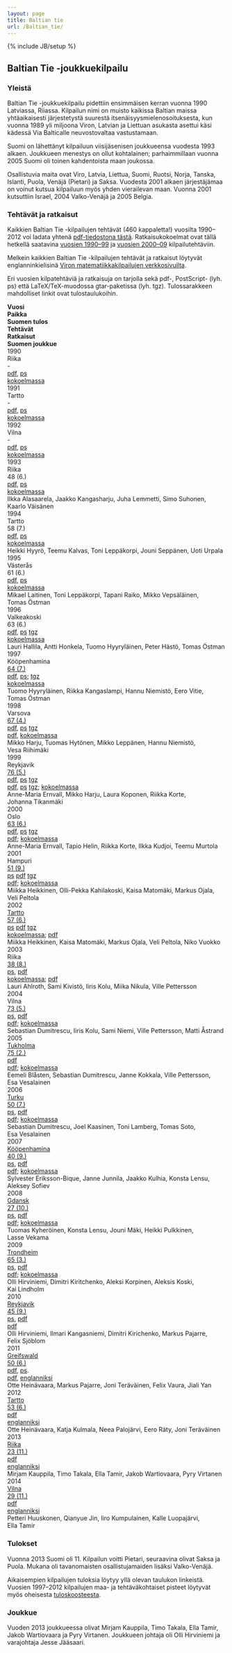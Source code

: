 ```yaml
---
layout: page
title: Baltian tie
url: /Baltian_tie/
---
```

{% include JB/setup %}

## Baltian Tie -joukkuekilpailu

### Yleistä

Baltian Tie -joukkuekilpailu pidettiin ensimmäisen kerran vuonna 1990
Latviassa, Riiassa. Kilpailun nimi on muisto kaikissa Baltian maissa
yhtäaikaisesti järjestetystä suurestä itsenäisyysmielenosoituksesta,
kun vuonna 1989 yli miljoona Viron, Latvian ja Liettuan asukasta
asettui käsi kädessä Via Balticalle neuvostovaltaa vastustamaan.

Suomi on lähettänyt kilpailuun viisijäsenisen joukkueensa vuodesta
1993 alkaen. Joukkueen menestys on ollut kohtalainen; parhaimmillaan
vuonna 2005 Suomi oli toinen kahdentoista maan joukossa.

Osallistuvia maita ovat Viro, Latvia, Liettua, Suomi, Ruotsi, Norja,
Tanska, Islanti, Puola, Venäjä (Pietari) ja Saksa. Vuodesta 2001
alkaen järjestäjämaa on voinut kutsua kilpailuun myös yhden
vierailevan maan. Vuonna 2001 kutsuttiin Israel, 2004 Valko-Venäjä ja
2005 Belgia.

### Tehtävät ja ratkaisut

Kaikkien Baltian Tie -kilpailujen tehtävät (460 kappaletta!) vuosilta
1990–2012 voi ladata yhtenä [pdf-tiedostona tästä](bwteht.pdf).
Ratkaisukokoelmat ovat tällä hetkellä saatavina
[vuosien 1990–99](Btratk1990_99.pdf) ja
[vuosien 2000–09](Btratk2000_09.pdf) kilpailutehtäviin.

Melkein kaikkien Baltian Tie -kilpailujen tehtävät ja ratkaisut
löytyvät englanninkielisinä
[Viron matematiikkakilpailujen verkkosivuilta](http://www.math.olympiaadid.ut.ee/eng/html/?id=bw).

Eri vuosien kilpatehtäviä ja ratkaisuja on tarjolla sekä pdf-,
PostScript- (lyh. ps) että LaTeX/TeX-muodossa gtar-paketissa (lyh.
tgz). Tulossarakkeen mahdolliset linkit ovat tulostaulukoihin.


<div class="row">
<div class="col-xs-1 col-md-1"><strong>Vuosi</strong></div>
<div class="col-xs-2 col-md-2"><strong>Paikka</strong></div>
<div class="col-xs-2 col-md-1"><strong>Suomen tulos</strong></div>
<div class="col-xs-3 col-md-1"><strong>Tehtävät</strong></div>
<div class="col-xs-4 col-md-2"><strong>Ratkaisut</strong></div>
<div class="col-xs-11 col-xs-offset-1 col-md-5 col-md-offset-0"><strong>Suomen joukkue</strong></div>
</div>

<div class="row">
<div class="col-xs-1 col-md-1">1990</div>
<div class="col-xs-2 col-md-2">Rii&shy;ka</div>
<div class="col-xs-2 col-md-1">-</div>
<div class="col-xs-3 col-md-1"><a href="1990/Bt1990.pdf">pdf</a>, <a href="1990/Bt1990.ps">ps</a></div>
<div class="col-xs-4 col-md-2"><a href="Btratk1990_99.pdf">koko&shy;el&shy;massa</a></div>
</div>

<div class="row">
<div class="col-xs-1 col-md-1">1991</div>
<div class="col-xs-2 col-md-2">Tart&shy;to</div>
<div class="col-xs-2 col-md-1">-</div>
<div class="col-xs-3 col-md-1"><a href="1991/Bt1991.pdf">pdf</a>, <a href="1991/Bt1991.ps">ps</a></div>
<div class="col-xs-4 col-md-2"><a href="Btratk1990_99.pdf">koko&shy;el&shy;massa</a></div>
</div>

<div class="row">
<div class="col-xs-1 col-md-1">1992</div>
<div class="col-xs-2 col-md-2">Vil&shy;na</div>
<div class="col-xs-2 col-md-1">-</div>
<div class="col-xs-3 col-md-1"><a href="1992/Bt1992.pdf">pdf</a>, <a href="1992/Bt1992.ps">ps</a></div>
<div class="col-xs-4 col-md-2"><a href="Btratk1990_99.pdf">koko&shy;el&shy;massa</a></div>
</div>

<div class="row">
<div class="col-xs-1 col-md-1">1993</div>
<div class="col-xs-2 col-md-2">Rii&shy;ka</div>
<div class="col-xs-2 col-md-1">48 (6.)</div>
<div class="col-xs-3 col-md-1"><a href="1993/Bt1993.pdf">pdf</a>, <a href="1993/Bt1993.ps">ps</a></div>
<div class="col-xs-4 col-md-2"><a href="Btratk1990_99.pdf">koko&shy;el&shy;massa</a></div>
<div class="col-xs-11 col-xs-offset-1 col-md-5 col-md-offset-0">Ilkka Alasaarela, Jaakko Kangasharju, Juha Lemmetti, Simo Suhonen, Kaarlo Väisänen</div>
</div>

<div class="row">
<div class="col-xs-1 col-md-1">1994</div>
<div class="col-xs-2 col-md-2">Tart&shy;to</div>
<div class="col-xs-2 col-md-1">58 (7.)</div>
<div class="col-xs-3 col-md-1"><a href="1994/Bt1994.pdf">pdf</a>, <a href="1994/Bt1994.ps">ps</a></div>
<div class="col-xs-4 col-md-2"><a href="Btratk1990_99.pdf">koko&shy;el&shy;massa</a></div>
<div class="col-xs-11 col-xs-offset-1 col-md-5 col-md-offset-0">Heikki Hyyrö, Teemu Kalvas, Toni Leppäkorpi, Jouni Seppänen, Uoti Urpala</div>
</div>

<div class="row">
<div class="col-xs-1 col-md-1">1995</div>
<div class="col-xs-2 col-md-2">Väs&shy;te&shy;rås</div>
<div class="col-xs-2 col-md-1">61 (6.)</div>
<div class="col-xs-3 col-md-1"><a href="1995/Bt1995.pdf">pdf</a>, <a href="1995/Bt1995.ps">ps</a></div>
<div class="col-xs-4 col-md-2"><a href="Btratk1990_99.pdf">koko&shy;el&shy;massa</a></div>
<div class="col-xs-11 col-xs-offset-1 col-md-5 col-md-offset-0">Mikael Laitinen, Toni Leppäkorpi, Tapani Raiko, Mikko Vepsäläinen, Tomas Östman</div>
</div>

<div class="row">
<div class="col-xs-1 col-md-1">1996</div>
<div class="col-xs-2 col-md-2">Valkea&shy;koski</div>
<div class="col-xs-2 col-md-1">63 (6.)</div>
<div class="col-xs-3 col-md-1"><a href="1996/Bt1996.pdf">pdf</a>, 
<a href="1996/Bt1996.ps">ps</a> <a href="1996/Bt1996.tgz">tgz</a>
</div>
<div class="col-xs-4 col-md-2"><a href="Btratk1990_99.pdf">koko&shy;el&shy;massa</a></div>
<div class="col-xs-11 col-xs-offset-1 col-md-5 col-md-offset-0">Lauri Hallila, Antti Honkela, Tuomo Hyyryläinen, Peter Hästö, Tomas Östman</div>
</div>

<div class="row">
<div class="col-xs-1 col-md-1">1997</div>
<div class="col-xs-2 col-md-2">Kööpen&shy;hamina</div>
<div class="col-xs-2 col-md-1"><a href="tulokset.html#1997">64 (7.)</a></div>
<div class="col-xs-3 col-md-1"><a href="1997/Bt1997.pdf">pdf</a>, <a href="1997/Bt1997.ps">ps</a>; <a href="1997/Bt1997.tgz">tgz</a>
</div>
<div class="col-xs-4 col-md-2"><a href="Btratk1990_99.pdf">koko&shy;el&shy;massa</a></div>
<div class="col-xs-11 col-xs-offset-1 col-md-5 col-md-offset-0">Tuomo Hyyryläinen, Riikka Kangaslampi, Hannu Niemistö, Eero Vitie, Tomas Östman</div>
</div>

<div class="row">
<div class="col-xs-1 col-md-1">1998</div>
<div class="col-xs-2 col-md-2">Var&shy;so&shy;va</div>
<div class="col-xs-2 col-md-1"><a href="tulokset.html#1998">67 (4.)</a></div>
<div class="col-xs-3 col-md-1"><a href="1998/Bt1998.pdf">pdf</a>, 
<a href="1998/Bt1998.ps">ps</a> <a href="1998/Bt1998.tgz">tgz</a>
</div>
<div class="col-xs-4 col-md-2"><a href="1998/Bt1998ratk.pdf">pdf</a>, <a href="Btratk1990_99.pdf">koko&shy;el&shy;massa</a></div>
<div class="col-xs-11 col-xs-offset-1 col-md-5 col-md-offset-0">Mikko Harju, Tuomas Hytönen, Mikko Leppänen, Hannu Niemistö, Vesa Riihimäki</div>
</div>

<div class="row">
<div class="col-xs-1 col-md-1">1999</div>
<div class="col-xs-2 col-md-2"><!--<a href="http://www.talnakonnun.is/Staerdfraedafelag/">-->Reyk&shy;ja&shy;vik</div>
<div class="col-xs-2 col-md-1"><a href="tulokset.html#1999">76 (5.)</a></div>
<div class="col-xs-3 col-md-1"><a href="1999/Bt1999.pdf">pdf</a>,
<a href="1999/Bt1999.ps">ps</a>
<a href="1999/Bt1999.tgz">tgz</a>
</div>
<div class="col-xs-4 col-md-2"><a href="1999/Bt1999ratk.pdf">pdf</a>, 
<a href="1999/Bt1999ratk.ps">ps</a>
<a href="1999/Bt1999ratk.tgz">tgz</a>; <a href="Btratk1990_99.pdf">koko&shy;el&shy;massa</a>
</div>
<div class="col-xs-11 col-xs-offset-1 col-md-5 col-md-offset-0">Anne-Maria Ernvall, Mikko Harju, Laura Koponen, Riikka Korte, Johanna Tikanmäki</div>
</div>

<div class="row">
<div class="col-xs-1 col-md-1">2000</div>
<div class="col-xs-2 col-md-2"><!--<a href="http://www.math.uio.no/~hermunn/abel/baltic.html">-->Oslo</div>
<div class="col-xs-2 col-md-1"><a href="tulokset.html#2000">63 (6.)</a></div>
<div class="col-xs-3 col-md-1"><a href="2000/Bt2000.pdf">pdf</a>, <a href="2000/Bt2000.ps">ps</a> <a href="2000/Bt2000.tgz">tgz</a></div>
<div class="col-xs-4 col-md-2"><a href="2000/Bt2000ratk.pdf">pdf</a>; <a href="Btratk2000_09.pdf">koko&shy;el&shy;massa</a></div>
<div class="col-xs-11 col-xs-offset-1 col-md-5 col-md-offset-0">Anne-Maria Ernvall, Tapio Helin, Riikka Korte, Ilkka Kudjoi, Teemu Murtola</div>
</div>

<div class="row">
<div class="col-xs-1 col-md-1">2001</div>
<div class="col-xs-2 col-md-2">Ham&shy;puri</div>
<div class="col-xs-2 col-md-1"><a href="tulokset.html#2001">51 (9.)</a></div>
<div class="col-xs-3 col-md-1"><a href="2001/Bt2001.ps">ps</a> <a href="2001/Bt2001.pdf">pdf</a>
 <a href="2001/Bt2001.tgz">tgz</a></div><div class="col-xs-4 col-md-2"><a href="2001/Bt2001ratk.pdf">pdf</a>; <a href="Btratk2000_09.pdf">koko&shy;el&shy;massa</a>
</div>
<div class="col-xs-11 col-xs-offset-1 col-md-5 col-md-offset-0">Miikka Heikkinen, Olli-Pekka Kahilakoski, Kaisa Matomäki, Markus Ojala, Veli Peltola</div>
</div>

<div class="row">
<div class="col-xs-1 col-md-1">2002</div>
<div class="col-xs-2 col-md-2"><a href="http://www.ut.ee/bw2002/">Tart&shy;to</a></div>
<div class="col-xs-2 col-md-1"><a href="tulokset.html#2002">57 (6.)</a></div>
<div class="col-xs-3 col-md-1"><a href="2002/Bt2002.ps">ps</a> <a href="2002/Bt2002.pdf">pdf</a>
 <a href="2002/Bt2002.tgz">tgz</a></div>
<div class="col-xs-4 col-md-2"><a href="Btratk2000_09.pdf">koko&shy;el&shy;massa</a>; <a href="2002/bwr2002.pdf">pdf</a></div>
<div class="col-xs-11 col-xs-offset-1 col-md-5 col-md-offset-0">Miikka Heikkinen, Kaisa Matomäki, Markus Ojala, Veli Peltola, Niko Vuokko</div>
</div>

<div class="row">
<div class="col-xs-1 col-md-1">2003</div>
<div class="col-xs-2 col-md-2">Rii&shy;ka</div>
<div class="col-xs-2 col-md-1"><a href="tulokset.html#2003">38 (8.)</a></div>
<div class="col-xs-3 col-md-1"><a href="2003/Bt2003.ps">ps</a>, <a href="2003/Bt2003.pdf">pdf</a></div>
<div class="col-xs-4 col-md-2"><a href="Btratk2000_09.pdf">koko&shy;el&shy;massa</a>; <a href="2003/bwr2003.pdf">pdf</a></div>
<div class="col-xs-11 col-xs-offset-1 col-md-5 col-md-offset-0">Lauri Ahlroth, Sami Kivistö, Iiris Kolu, Miika Nikula, Ville Pettersson</div>
</div>

<div class="row">
<div class="col-xs-1 col-md-1">2004</div>
<div class="col-xs-2 col-md-2">Vil&shy;na</div>
<div class="col-xs-2 col-md-1"><a href="tulokset.html#2004">73 (5.)</a></div>
<div class="col-xs-3 col-md-1"><a href="2004/Bt2004.ps">ps</a>, <a href="2004/Bt2004.pdf">pdf</a></div>
<div class="col-xs-4 col-md-2"><a href="bwr2004.pdf">pdf</a>; <a href="Btratk2000_09.pdf">koko&shy;el&shy;massa</a></div>
<div class="col-xs-11 col-xs-offset-1 col-md-5 col-md-offset-0">Sebastian Dumitrescu, Iiris Kolu, Sami Niemi, Ville Pettersson, Matti Åstrand</div>
</div>

<div class="row">
<div class="col-xs-1 col-md-1">2005</div>
<div class="col-xs-2 col-md-2"><a href="http://www.math.su.se/bw2005/">Tuk&shy;holma</a></div>
<div class="col-xs-2 col-md-1"><a href="tulokset.html#2005">75 (2.)</a></div>
<div class="col-xs-3 col-md-1"><a href="2005/Bt2005.pdf">pdf</a></div>
<div class="col-xs-4 col-md-2"><a href="bwr2005.pdf">pdf</a>; <a href="Btratk2000_09.pdf">koko&shy;el&shy;massa</a></div>
<div class="col-xs-11 col-xs-offset-1 col-md-5 col-md-offset-0">Eemeli Blåsten, Sebastian Dumitrescu, Janne Kokkala, Ville Pettersson, Esa Vesalainen</div>
</div>

<div class="row">
<div class="col-xs-1 col-md-1">2006</div>
<div class="col-xs-2 col-md-2"><a href="http://matematiikkakilpailut.fi/BW2006/">Tur&shy;ku</a></div>
<div class="col-xs-2 col-md-1"><a href="tulokset.html#2006">50 (7.)</a></div>
<div class="col-xs-3 col-md-1"><a href="2006/Bt2006.ps">ps</a>, <a href="2006/Bt2006.pdf">pdf</a></div>
<div class="col-xs-4 col-md-2"><a href="bwr2006.pdf">pdf</a>; <a href="Btratk2000_09.pdf">koko&shy;el&shy;massa</a></div>
<div class="col-xs-11 col-xs-offset-1 col-md-5 col-md-offset-0">Sebastian Dumitrescu, Joel Kaasinen, Toni Lamberg, Tomas Soto, Esa Vesalainen</div>
</div>

<div class="row">
<div class="col-xs-1 col-md-1">2007</div>
<div class="col-xs-2 col-md-2"><a href="http://www.balticway07.dk/">Kööpen&shy;hamina</a></div>
<div class="col-xs-2 col-md-1"><a href="tulokset.html#2007">40 (9.)</a></div>
<div class="col-xs-3 col-md-1"><a href="2007/Bt2007.ps">ps</a>, <a href="2007/Bt2007.pdf">pdf</a></div>
<div class="col-xs-4 col-md-2"><a href="2007/Bt2007r.pdf">pdf</a>; <a href="Btratk2000_09.pdf">koko&shy;el&shy;massa</a></div>
<div class="col-xs-11 col-xs-offset-1 col-md-5 col-md-offset-0">Sylvester Eriksson-Bique, Janne Junnila, Jaakko Kulhia, Konsta Lensu, Aleksey Sofiev</div>
</div>

<div class="row">
<div class="col-xs-1 col-md-1">2008</div>
<div class="col-xs-2 col-md-2"><a href="http://mat.ug.edu.pl/balticway/">Gdansk</a></div>
<div class="col-xs-2 col-md-1"><a href="tulokset.html#2008">27 (10.)</a></div>
<div class="col-xs-3 col-md-1"><a href="2008/Bt2008.ps">ps</a>, <a href="2008/Bt2008.pdf">pdf</a></div>
<div class="col-xs-4 col-md-2"><a href="2008/Bt2008ratk.pdf">pdf</a>; <a href="Btratk2000_09.pdf">koko&shy;el&shy;massa</a></div>
<div class="col-xs-11 col-xs-offset-1 col-md-5 col-md-offset-0">Tuomas Kyheröinen, Konsta Lensu, Jouni Mäki, Heikki Pulkkinen, Lasse Vekama</div>
</div>

<div class="row">
<div class="col-xs-1 col-md-1">2009</div>
<div class="col-xs-2 col-md-2"><a href="http://bw09.no/">Trond&shy;heim</a></div>
<div class="col-xs-2 col-md-1"><a href="tulokset.html#2009">65 (3.)</a></div>
<div class="col-xs-3 col-md-1"><a href="2009/Bt2009.ps">ps</a>, <a href="2009/Bt2009.pdf">pdf</a></div>
<div class="col-xs-4 col-md-2"><a href="Bt2009ratk.pdf">pdf</a>; <a href="Btratk2000_09.pdf">koko&shy;el&shy;massa</a></div>
<div class="col-xs-11 col-xs-offset-1 col-md-5 col-md-offset-0">Olli Hirviniemi, Dimitri Kiritchenko, Aleksi Korpinen, Aleksis Koski, Kai Lindholm</div>
</div>

<div class="row">
<div class="col-xs-1 col-md-1">2010</div>
<div class="col-xs-2 col-md-2"><a href="http://www.stae.is/bw10/">Reyk&shy;ja&shy;vik</a></div>
<div class="col-xs-2 col-md-1"><a href="tulokset.html#2010">45 (9.)</a></div>
<div class="col-xs-3 col-md-1"><a href="2010/Bt2010.ps">ps</a>, <a href="2010/Bt2010.pdf">pdf</a></div>
<div class="col-xs-4 col-md-2"><a href="2010/Bt2010ratk.pdf">pdf</a></div>
<div class="col-xs-11 col-xs-offset-1 col-md-5 col-md-offset-0">Olli Hirviniemi, Ilmari Kangasniemi, Dimitri Kirichenko, Markus Pajarre, Felix Sjöblom</div>
</div>



<div class="row">
<div class="col-xs-1 col-md-1">2011</div>
<div class="col-xs-2 col-md-2"><a href="http://www.balticway-2011.de/">Greifs&shy;wald</a></div>
<div class="col-xs-2 col-md-1"><a href="http://www.balticway-2011.de/wp-content/uploads/2011/11/resultsOnlyTable.pdf">50 (6.)</a></div>
<div class="col-xs-3 col-md-1"><a href="2011/Bt2011.pdf">pdf</a>, <a href="2011/Bt2011.ps">ps</a>.</div>
<div class="col-xs-4 col-md-2"><a href="2011/Bt2011ratk.pdf">pdf</a>, <a href="http://www.balticway-2011.de/wp-content/uploads/2011/11/PSlist.pdf">eng&shy;lan&shy;niksi</a></div>
<div class="col-xs-11 col-xs-offset-1 col-md-5 col-md-offset-0">Otte Heinävaara, Markus Pajarre, Joni Teräväinen, Felix Vaura, Jiali Yan</div>
</div>

<div class="row">
<div class="col-xs-1 col-md-1">2012</div>
<div class="col-xs-2 col-md-2"><a href="http://www.bw2012.ut.ee/">Tart&shy;to</a></div>
<div class="col-xs-2 col-md-1"><a href="/Baltian_tie/2012/Bt2012res.pdf">53 (6.)</a></div>
<div class="col-xs-3 col-md-1"><a href="/Baltian_tie/2012/Bt2012teht.pdf">pdf</a></div>
<div class="col-xs-4 col-md-2"><a href="http://www.bw2012.ut.ee/bw2012problems_solutions.pdf">eng&shy;lan&shy;niksi</a></div>
<div class="col-xs-11 col-xs-offset-1 col-md-5 col-md-offset-0">Otte Heinävaara, Katja Kulmala, Neea Palojärvi, Eero Räty, Joni Teräväinen</div>
</div>

<div class="row">
<div class="col-xs-1 col-md-1">2013</div>
<div class="col-xs-2 col-md-2"><a href="http://www.bw2013.lu.lv">Rii&shy;ka</a></div>
<div class="col-xs-2 col-md-1"><a href="http://www.bw2013.lu.lv/results/">23 (11.)</a></div>
<div class="col-xs-3 col-md-1"><a href="/Baltian_tie/2013/Bt2013teht.pdf">pdf</a></div>
<div class="col-xs-4 col-md-2"><a href="/Baltian_tie/2013/Bt2013rateng.pdf">eng&shy;lan&shy;niksi</a></div>
<div class="col-xs-11 col-xs-offset-1 col-md-5 col-md-offset-0">Mirjam Kauppila, Timo Takala, Ella Tamir, Jakob Wartiovaara, Pyry Virtanen</div></div>

<div class="row">
<div class="col-xs-1 col-md-1">2014</div>
<div class="col-xs-2 col-md-2"><a href="http://mif.vu.lt/balticway2014/">Vil&shy;na</a></div>
<div class="col-xs-2 col-md-1"><a href="http://mif.vu.lt/balticway2014/wp-content/uploads/2014/07/bw2014rez.pdf">29 (11.)</a>
</div>
<div class="col-xs-3 col-md-1"><a href="/Baltian_tie/2014/BW2014teht.pdf">pdf</a></div>
<div class="col-xs-4 col-md-2"><a href="http://mif.vu.lt/balticway2014/wp-content/uploads/2014/07/bw2014solu.pdf">eng&shy;lan&shy;niksi</a></div>
<div class="col-xs-11 col-xs-offset-1 col-md-5 col-md-offset-0">Petteri Huuskonen, Qianyue Jin, Iiro Kumpulainen, Kalle Luopajärvi, Ella Tamir</div>
</div>

### Tulokset

Vuonna 2013 Suomi oli 11. Kilpailun voitti Pietari, seuraavina olivat Saksa ja Puola.
Mukana oli tavanomaisten osallistujamaiden lisäksi Valko-Venäjä.

Aikaisempien kilpailujen tuloksia löytyy yllä olevan taulukon linkeistä.
Vuosien 1997–2012 kilpailujen maa- ja tehtäväkohtaiset pisteet löytyvät myös oheisesta
[tuloskoosteesta](tulokset.html).

### Joukkue

Vuoden 2013 joukkueessa olivat Mirjam Kauppila, Timo Takala, Ella Tamir, Jakob Wartiovaara
ja Pyry Virtanen. Joukkueen johtaja oli Olli Hirviniemi ja varajohtaja Jesse Jääsaari.
